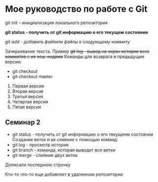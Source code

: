 # Мое руководство по работе с Git

git init - инициализация локального репозитория

**git status - получить от git информацию о его текущем состоянии**

*git add - добавить файлили файлы к следующему коммиту*

Зачеркивание текста. 
Пример ~~git log - вывод на экран истории всех коммитов с их хеш-кодами~~
Команды для возврата в предыдущие версии:
* git checkout 
* git checkout master

1. Первая версия
2. Вторая версия
3. Третья версия
4. Четвртая версия
5. Пятая версия

## Семинар 2

* git status - получить от git информацию о его текущенм состоянии
Создание веток и их слияние с помощью команд:
* git log - просмотр истории
* git branch - команда, которая выводит все ветки
* git merge - слияние двух веток

Дописали последнюю строчку

Кто-то что-то еще добавляет в удаленном репозитории
